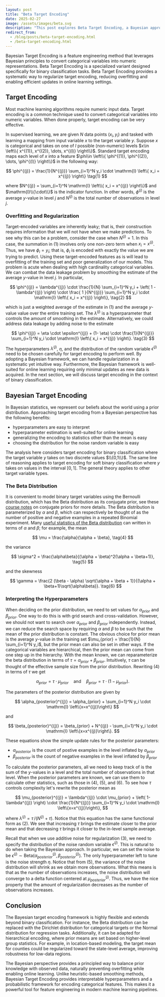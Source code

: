 ```yaml
---
layout: post
title: "Beta Target Encoding"
date: 2025-02-27
image: /assets/images/beta.svg
description: "This post explores Beta Target Encoding, a Bayesian approach to feature engineering for binary classification tasks."
redirect_from:
  - /blog/posts/beta-target-encoding.html
  - /beta-target-encoding.html
---
```


Bayesian Target Encoding is a feature engineering method that leverages Bayesian principles to convert categorical variables into numeric representations. Beta Target Encoding is a specialized variant designed specifically for binary classification tasks. Beta Target Encoding provides a systematic way to regularize target encoding, reducing overfitting and enabling efficient updates in online learning settings.


## Target Encoding

Most machine learning algorithms require numeric input data. Target encoding is a common technique used to convert categorical variables into numeric variables. When done properly, target encoding can be very effective.

In supervised learning, we are given $N$ data points $(x_i, y_i)$ and tasked with learning a mapping from input variable $x$ to the target variable $y$. Suppose $x$ is categorical and takes on one of $l$ possible (non-numeric) levels $x\in \left\\{ x^{(1)}, x^{(2)}, \dots, x^{(l)} \right\\}$. Standard target encoding maps each level of $x$ into a feature $\phi\in \left\\{ \phi^{(1)}, \phi^{(2)}, \dots, \phi^{(l)} \right\\}$ in the following way:

$$ \phi^{(j)} = \frac{1}{N^{(j)}} \sum_{i=1}^N y_i \cdot \mathrm{I} \left\{ x_i = x^{(j)} \right\} \tag{1} $$

where $N^{(j)} = \sum_{i=1}^N \mathrm{I} \left\\{ x_i = x^{(j)} \right\\}$ and $\mathrm{I}\\{\cdot\\}$ is the indicator function. In other words, $\phi^{(j)}$ is the average $y$-value in level $j$ and $N^{(j)}$ is the total number of observations in level $j$.

### Overfitting and Regularization

Target-encoded variables are inherently leaky; that is, their construction requires information that we will not have when we make predictions. To see why this can be a problem, consider the case when $N^{(j)} = 1$. In this case, the summation in $(1)$ involves only one non-zero term when $x_i = x^{(j)}$. Thus, we have $\phi_i = y_i$; that is, $\phi_i$ is encoded with exactly the value we are trying to predict. Using these target-encoded features as is will lead to overfitting of the training set and poor generalization of our models. This problem is acute when dealing with high cardinality categorical variables. We can combat the data leakage problem by smoothing the estimate of the average $y$-value in level $j$. In particular,

$$ \phi^{(j)} = \lambda^{(j)} \cdot \frac{1}{N} \sum_{i=1}^N y_i + \left( 1 - \lambda^{(j)} \right) \cdot \frac{ 1 }{N^{(j)}} \sum_{i=1}^N y_i \cdot \mathrm{I} \left\{ x_i = x^{(j)} \right\}, \tag{2} $$

which is just a weighted average of the estimate in $(1)$ and the average $y$-value value over the entire training set. The $\lambda^{(j)}$ is a hyperparameter that controls the amount of smoothing in the estimate. Alternatively, we could address data leakage by adding noise to the estimate

$$ \phi^{(j)} = \eta \cdot \epsilon^{(j)} + (1- \eta) \cdot \frac{1}{N^{(j)}} \sum_{i=1}^N y_i \cdot \mathrm{I} \left\{ x_i = x^{(j)} \right\}. \tag{3} $$

The hyperparameters $\lambda^{(j)}$, $\eta$, and the distribution of the random variable $\epsilon^{(j)}$ need to be chosen carefully for target encoding to perform well. By adopting a Bayesian framework, we can handle regularization in a systematic yet intuitive way. Furthermore, the Bayesian framework is well-suited for online learning requiring only minimal updates as new data is acquired. In the next section, we will discuss target encoding in the context of binary classification.

## Bayesian Target Encoding

In Bayesian statistics, we represent our beliefs about the world using a prior distribution. Approaching target encoding from a Bayesian perspective has the following benefits:

- hyperparameters are easy to interpret
- hyperparameter estimation is well-suited for online learning
- generalizing the encoding to statistics other than the mean is easy
- choosing the distribution for the noise random variable is easy

The analysis here considers target encoding for binary classification where the target variable $y$ takes on two discrete values $\\{0,1\\}$. The same line of reasoning applies to target encoding for soft binary classification where $y$ takes on values in the interval $[0, 1]$. The general theory applies to other target variable types.

### The Beta Distribution 

It is convenient to model binary target variables using the Bernoulli distribution, which has the Beta distribution as its conjugate prior, see these <a href="https://people.eecs.berkeley.edu/~jordan/courses/260-spring10/other-readings/chapter9.pdf" target="_blank">course notes</a> on conjugate priors for more details. The Beta distribution is parameterized by $\alpha$ and $\beta$, which can respectively be thought of as the number of positive and negative examples in a repeated Binomial experiment. Many <a href="https://en.wikipedia.org/wiki/Beta_distribution" target="_blank">useful statistics of the Beta distribution</a> can written in terms of $\alpha$ and $\beta$; for example, the mean

$$ \mu = \frac{\alpha}{\alpha + \beta}, \tag{4} $$

the variance

$$ \sigma^2 = \frac{\alpha\beta}{(\alpha + \beta)^2(\alpha + \beta+1)}, \tag{5} $$

and the skewness

$$ \gamma = \frac{2 (\beta - \alpha) \sqrt{\alpha + \beta + 1}}{(\alpha + \beta+1)\sqrt{\alpha\beta}}. \tag{6} $$

### Interpreting the Hyperparameters

When deciding on the prior distribution, we need to set values for $\alpha_{prior}$ and $\beta_{prior}$. One way to do this is with grid search and cross-validation. However, we should not want to search over $\alpha_{prior}$ and $\beta_{prior}$ independently. Instead, we can reduce the search space by requiring $\alpha$ and $\beta$ to be such that the mean of the prior distribution is constant. The obvious choice for prior mean is the average $y$-value in the training set $\mu_{prior} = \frac{1}{N} \sum_{i=1}^N y_i$, but the prior mean can also be set in other ways. If the categorical variables are hierarchical, then the prior mean can come from one step up in the hierarchy. With the mean known, we can reparameterize the beta distribution in terms of $\tau = \alpha_{prior} + \beta_{prior}$. Intuitively, $\tau$ can be thought of the effective sample size from the prior distribution. Rewriting $(4)$ in terms of $\tau$ we get

$$ \alpha_{prior} = \tau \cdot \mu_{prior} \quad\text{and}\quad \beta_{prior} = \tau \cdot(1 - \mu_{prior}). $$

The parameters of the posterior distribution are given by

$$ 
\alpha_{posterior}^{(j)} = \alpha_{prior} + \sum_{i=1}^N y_i \cdot \mathrm{I} \left\{x=x^{(j)}\right\} 
$$

and

$$ 
\beta_{posterior}^{(j)} = \beta_{prior} + N^{(j)} - \sum_{i=1}^N y_i \cdot \mathrm{I} \left\{x=x^{(j)}\right\}.
$$

These equations show the simple update rules for the posterior parameters:
* $\alpha_{posterior}$ is the count of postive examples in the level inflated by $\alpha_{prior}$
* $\beta_{posterior}$ is the count of negative examples in the level inflated by $\beta_{prior}$

To calculate the posterior parameters, all we need to keep track of is the sum of the $y$-values in a level and the total number of observations in that level. When the posterior parameters are known, we can use them to calculate other statistics, such as those in $(4)$, $(5)$, and $(6)$. To see how $\tau$ controls complexity let's rewrite the posterior mean as

$$ \mu_{posterior}^{(j)} = \lambda^{(j)} \cdot \mu_{prior} + \left( 1-\lambda^{(j)} \right) \cdot \frac{1}{N^{(j)}} \sum_{i=1}^N y_i \cdot \mathrm{I} \left\{x=x^{(j)}\right\}, $$

where $\lambda^{(j)} = \tau \,\big/\left( N^{(j)}+\tau \right)$. Notice that this equation has the same functional form as $(2)$. We see that increasing $\tau$ brings the estimate closer to the prior mean and that decreasing $\tau$ brings it closer to the in-level sample average.

Recall that when we use additive noise for regularization $(3)$, we need to specify the distribution of the noise random variable $\epsilon^{(j)}$. This is natural to do when taking the Bayesian approach. In particular, we can set the noise to be $\epsilon^{(j)} \sim \mathrm{Beta}\big(\alpha_{posterior}^{(j)},\, \beta_{posterior}^{(j)} \big)$. The only hyperparameter left to tune is the noise strength $\eta$. Notice that from $(5)$, the variance of the noise distribution will shrink as we obtain more observations. What this means is that as the number of observations increases, the noise distribution will converge to a delta function centered at $\mu_{posterior}^{(j)}$. Thus, we have the nice property that the amount of regularization decreases as the number of observations increases.

## Conclusion
The Bayesian target encoding framework is highly flexible and extends beyond binary classification. For instance, the Beta distribution can be replaced with the Dirichlet distribution for categorical targets or the Normal distribution for regression tasks. Additionally, it can be adapted for hierarchical encoding, where prior means are set based on higher-level group statistics. For example, in location-based modeling, the target mean for counties could be regularized toward the state-level average, improving robustness for low-data regions.

The Bayesian perspective provides a principled way to balance prior knowledge with observed data, naturally preventing overfitting while enabling online learning. Unlike heuristic-based smoothing methods, Bayesian Target Encoding provides interpretable hyperparameters and a probabilistic framework for encoding categorical features. This makes it a powerful tool for feature engineering in modern machine learning pipelines.

